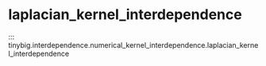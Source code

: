 # laplacian_kernel_interdependence

::: tinybig.interdependence.numerical_kernel_interdependence.laplacian_kernel_interdependence